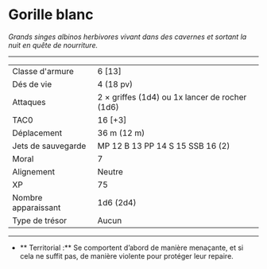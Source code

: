 # Gorille blanc


*Grands singes albinos herbivores vivant dans des cavernes et sortant la
nuit en quête de nourriture.*

-----

|                     |                                                |
| ------------------- | ---------------------------------------------- |
| Classe d'armure     | 6 \[13\]                                       |
| Dés de vie          | 4 (18 pv)                                      |
| Attaques            | 2 × griffes (1d4) ou 1x lancer de rocher (1d6) |
| TAC0                | 16 \[+3\]                                      |
| Déplacement         | 36 m (12 m)                                    |
| Jets de sauvegarde  | MP 12 B 13 PP 14 S 15 SSB 16 (2)               |
| Moral               | 7                                              |
| Alignement          | Neutre                                         |
| XP                  | 75                                             |
| Nombre apparaissant | 1d6 (2d4)                                      |
| Type de trésor      | Aucun                                          |

-----

  - ** Territorial :** Se comportent d’abord de manière menaçante, et si
    cela ne suffit pas, de manière violente pour protéger leur repaire.